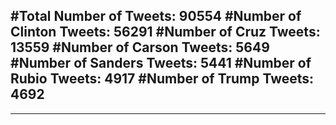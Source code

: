 #Total Number of Tweets: 90554 
#Number of Clinton Tweets: 56291
#Number of Cruz Tweets: 13559
#Number of Carson Tweets: 5649
#Number of Sanders Tweets: 5441
#Number of Rubio Tweets: 4917
#Number of Trump Tweets: 4692
---
---
